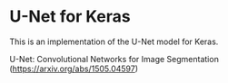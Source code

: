 # U-Net for Keras

This is an implementation of the U-Net model for Keras.

U-Net: Convolutional Networks for Image Segmentation (https://arxiv.org/abs/1505.04597)
